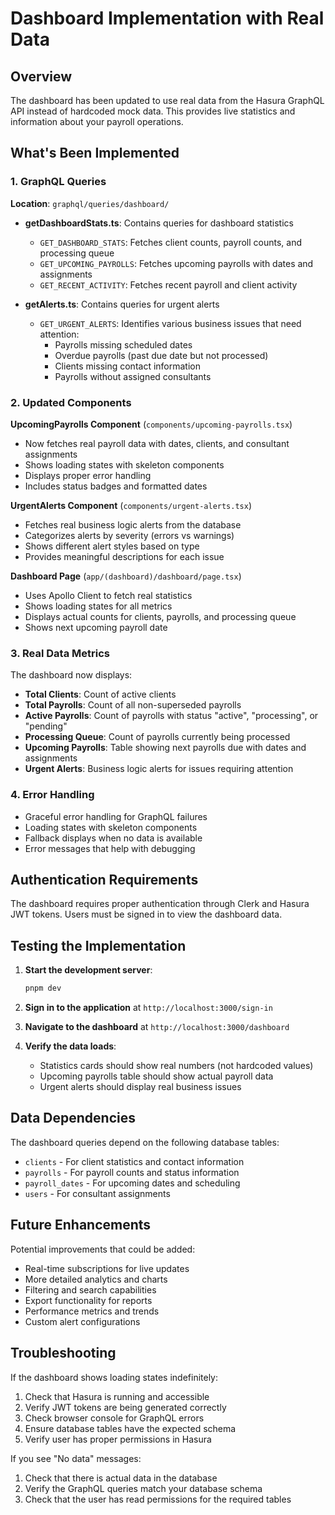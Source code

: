 # Dashboard Implementation with Real Data

## Overview

The dashboard has been updated to use real data from the Hasura GraphQL API instead of hardcoded mock data. This provides live statistics and information about your payroll operations.

## What's Been Implemented

### 1. GraphQL Queries

**Location**: `graphql/queries/dashboard/`

- **getDashboardStats.ts**: Contains queries for dashboard statistics

  - `GET_DASHBOARD_STATS`: Fetches client counts, payroll counts, and processing queue
  - `GET_UPCOMING_PAYROLLS`: Fetches upcoming payrolls with dates and assignments
  - `GET_RECENT_ACTIVITY`: Fetches recent payroll and client activity

- **getAlerts.ts**: Contains queries for urgent alerts
  - `GET_URGENT_ALERTS`: Identifies various business issues that need attention:
    - Payrolls missing scheduled dates
    - Overdue payrolls (past due date but not processed)
    - Clients missing contact information
    - Payrolls without assigned consultants

### 2. Updated Components

**UpcomingPayrolls Component** (`components/upcoming-payrolls.tsx`)

- Now fetches real payroll data with dates, clients, and consultant assignments
- Shows loading states with skeleton components
- Displays proper error handling
- Includes status badges and formatted dates

**UrgentAlerts Component** (`components/urgent-alerts.tsx`)

- Fetches real business logic alerts from the database
- Categorizes alerts by severity (errors vs warnings)
- Shows different alert styles based on type
- Provides meaningful descriptions for each issue

**Dashboard Page** (`app/(dashboard)/dashboard/page.tsx`)

- Uses Apollo Client to fetch real statistics
- Shows loading states for all metrics
- Displays actual counts for clients, payrolls, and processing queue
- Shows next upcoming payroll date

### 3. Real Data Metrics

The dashboard now displays:

- **Total Clients**: Count of active clients
- **Total Payrolls**: Count of all non-superseded payrolls
- **Active Payrolls**: Count of payrolls with status "active", "processing", or "pending"
- **Processing Queue**: Count of payrolls currently being processed
- **Upcoming Payrolls**: Table showing next payrolls due with dates and assignments
- **Urgent Alerts**: Business logic alerts for issues requiring attention

### 4. Error Handling

- Graceful error handling for GraphQL failures
- Loading states with skeleton components
- Fallback displays when no data is available
- Error messages that help with debugging

## Authentication Requirements

The dashboard requires proper authentication through Clerk and Hasura JWT tokens. Users must be signed in to view the dashboard data.

## Testing the Implementation

1. **Start the development server**:

   ```bash
   pnpm dev
   ```

2. **Sign in to the application** at `http://localhost:3000/sign-in`

3. **Navigate to the dashboard** at `http://localhost:3000/dashboard`

4. **Verify the data loads**:
   - Statistics cards should show real numbers (not hardcoded values)
   - Upcoming payrolls table should show actual payroll data
   - Urgent alerts should display real business issues

## Data Dependencies

The dashboard queries depend on the following database tables:

- `clients` - For client statistics and contact information
- `payrolls` - For payroll counts and status information
- `payroll_dates` - For upcoming dates and scheduling
- `users` - For consultant assignments

## Future Enhancements

Potential improvements that could be added:

- Real-time subscriptions for live updates
- More detailed analytics and charts
- Filtering and search capabilities
- Export functionality for reports
- Performance metrics and trends
- Custom alert configurations

## Troubleshooting

If the dashboard shows loading states indefinitely:

1. Check that Hasura is running and accessible
2. Verify JWT tokens are being generated correctly
3. Check browser console for GraphQL errors
4. Ensure database tables have the expected schema
5. Verify user has proper permissions in Hasura

If you see "No data" messages:

1. Check that there is actual data in the database
2. Verify the GraphQL queries match your database schema
3. Check that the user has read permissions for the required tables
